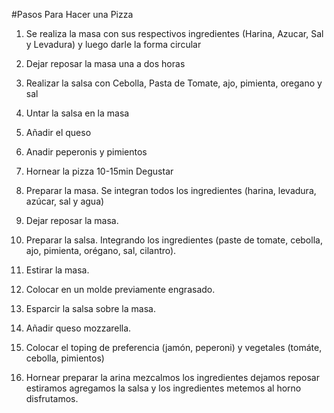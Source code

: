 
#Pasos Para Hacer una Pizza

1. Se realiza la masa con sus respectivos ingredientes (Harina, Azucar, Sal y Levadura) y luego darle la forma circular
2. Dejar reposar la masa una a dos horas
3. Realizar la salsa con Cebolla, Pasta de Tomate, ajo, pimienta, oregano y sal
4. Untar la salsa en la masa
5. Añadir el queso
6. Anadir peperonis y pimientos
7. Hornear la pizza 10-15min
Degustar

1. Preparar la masa. Se integran todos los ingredientes (harina, levadura, azúcar, sal y agua)
2. Dejar reposar la masa. 
3. Preparar la salsa. Integrando los ingredientes (paste de tomate, cebolla, ajo, pimienta, orégano, sal, cilantro).
4. Estirar la masa.
5. Colocar en un molde previamente engrasado.
6. Esparcir la salsa sobre la masa.
7. Añadir queso mozzarella.
8. Colocar el toping de preferencia (jamón, peperoni) y vegetales (tomáte, cebolla, pimientos)
9. Hornear
preparar la arina
mezcalmos los ingredientes
dejamos reposar
estiramos
agregamos la salsa y los ingredientes
metemos al horno
disfrutamos.

